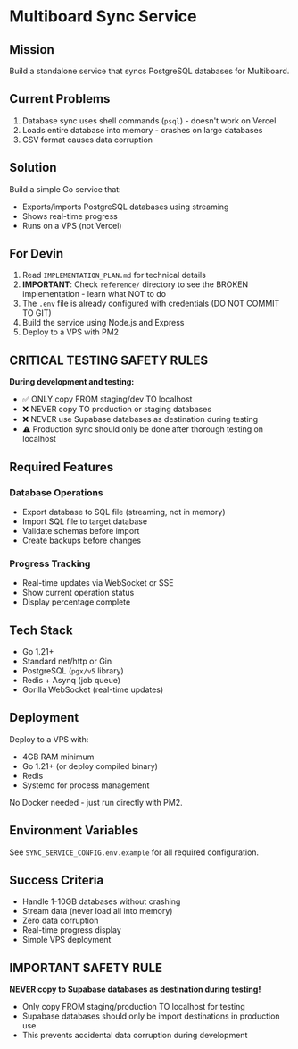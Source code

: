 # Multiboard Sync Service

## Mission

Build a standalone service that syncs PostgreSQL databases for Multiboard.

## Current Problems

1. Database sync uses shell commands (`psql`) - doesn't work on Vercel
2. Loads entire database into memory - crashes on large databases
3. CSV format causes data corruption

## Solution

Build a simple Go service that:
- Exports/imports PostgreSQL databases using streaming
- Shows real-time progress
- Runs on a VPS (not Vercel)

## For Devin

1. Read `IMPLEMENTATION_PLAN.md` for technical details
2. **IMPORTANT**: Check `reference/` directory to see the BROKEN implementation - learn what NOT to do
3. The `.env` file is already configured with credentials (DO NOT COMMIT TO GIT)
4. Build the service using Node.js and Express
5. Deploy to a VPS with PM2

## CRITICAL TESTING SAFETY RULES

**During development and testing:**
- ✅ ONLY copy FROM staging/dev TO localhost
- ❌ NEVER copy TO production or staging databases  
- ❌ NEVER use Supabase databases as destination during testing
- ⚠️ Production sync should only be done after thorough testing on localhost

## Required Features

### Database Operations
- Export database to SQL file (streaming, not in memory)
- Import SQL file to target database
- Validate schemas before import
- Create backups before changes


### Progress Tracking
- Real-time updates via WebSocket or SSE
- Show current operation status
- Display percentage complete

## Tech Stack

- Go 1.21+
- Standard net/http or Gin
- PostgreSQL (`pgx/v5` library)
- Redis + Asynq (job queue)
- Gorilla WebSocket (real-time updates)

## Deployment

Deploy to a VPS with:
- 4GB RAM minimum
- Go 1.21+ (or deploy compiled binary)
- Redis
- Systemd for process management

No Docker needed - just run directly with PM2.

## Environment Variables

See `SYNC_SERVICE_CONFIG.env.example` for all required configuration.

## Success Criteria

- Handle 1-10GB databases without crashing
- Stream data (never load all into memory)
- Zero data corruption
- Real-time progress display
- Simple VPS deployment

## IMPORTANT SAFETY RULE

**NEVER copy to Supabase databases as destination during testing!**
- Only copy FROM staging/production TO localhost for testing
- Supabase databases should only be import destinations in production use
- This prevents accidental data corruption during development